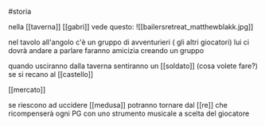 
#storia


nella [[taverna]] [[gabri]] vede questo: 
![[bailersretreat_matthewblakk.jpg]]

nel tavolo all'angolo c'è un gruppo di avventurieri ( gli altri giocatori) lui ci dovrà andare a parlare
faranno amicizia creando un gruppo

quando usciranno dalla taverna sentiranno un [[soldato]] (cosa volete fare?) se si recano al [[castello]]

[[mercato]]

se riescono ad uccidere [[medusa]] potranno tornare dal [[re]] che ricompenserà ogni PG con uno strumento musicale a scelta del giocatore
